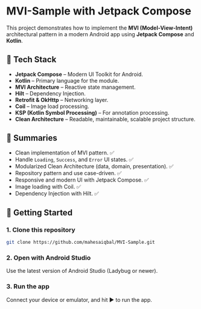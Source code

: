 # MVI-Sample with Jetpack Compose

This project demonstrates how to implement the **MVI (Model-View-Intent)** architectural pattern in a modern Android app using **Jetpack Compose** and **Kotlin**.

## 📱 Tech Stack

- **Jetpack Compose** – Modern UI Toolkit for Android.
- **Kotlin** – Primary language for the module.
- **MVI Architecture** – Reactive state management.
- **Hilt** – Dependency Injection.
- **Retrofit & OkHttp** – Networking layer.
- **Coil** – Image load processing.
- **KSP (Kotlin Symbol Processing)** – For annotation processing.
- **Clean Architecture** – Readable, maintainable, scalable project structure.

## 📌 Summaries

- Clean implementation of MVI pattern. ✅
- Handle `Loading`, `Success`, and `Error` UI states. ✅
- Modularized Clean Architecture (data, domain, presentation). ✅
- Repository pattern and use case-driven. ✅
- Responsive and modern UI with Jetpack Compose. ✅
- Image loading with Coil. ✅
- Dependency Injection with Hilt. ✅

## 🚀 Getting Started

### 1. Clone this repository

```bash
git clone https://github.com/mahesaiqbal/MVI-Sample.git
```

### 2. Open with Android Studio
Use the latest version of Android Studio (Ladybug or newer).

### 3. Run the app
Connect your device or emulator, and hit ▶️ to run the app.
